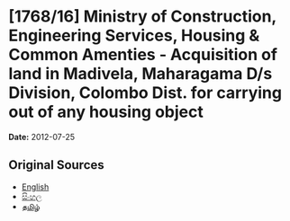 # [1768/16] Ministry of Construction, Engineering Services, Housing & Common Amenties - Acquisition of land in Madivela,  Maharagama D/s Division, Colombo Dist. for carrying out of any housing object

**Date:** 2012-07-25

## Original Sources

- [English](https://documents.gov.lk/view/extra-gazettes/2012/7/1768-16_E.pdf)
- [සිංහල](https://documents.gov.lk/view/extra-gazettes/2012/7/1768-16_S.pdf)
- [தமிழ்](https://documents.gov.lk/view/extra-gazettes/2012/7/1768-16_T.pdf)
